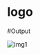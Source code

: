# logo

#Output

![img1](https://github.com/kavadibalaji34/logo/assets/137281785/493cf070-ccde-4e9f-a5d5-e3c72f0b2e0f)
